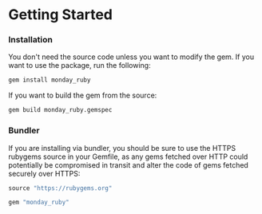 # Getting Started

### Installation

You don't need the source code unless you want to modify the gem. If you want to use the package, run the following:

```sh
gem install monday_ruby
```

If you want to build the gem from the source:

```sh
gem build monday_ruby.gemspec
```

### Bundler

If you are installing via bundler, you should be sure to use the HTTPS rubygems source in your Gemfile, as any gems fetched over HTTP could potentially be compromised in transit and alter the code of gems fetched securely over HTTPS:

```ruby
source "https://rubygems.org"

gem "monday_ruby"
```
